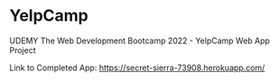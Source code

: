 # YelpCamp
UDEMY The Web Development Bootcamp 2022 - YelpCamp Web App Project

Link to Completed App: https://secret-sierra-73908.herokuapp.com/
